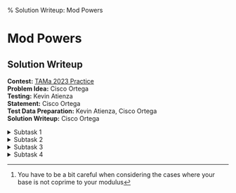% Solution Writeup: Mod Powers


# Mod Powers  
## Solution Writeup

**Contest:** [TAMa 2023 Practice](https://noi.ph/tama-2023-practice-problems)  
**Problem Idea:** Cisco Ortega  
**Testing:** Kevin Atienza  
**Statement:** Cisco Ortega  
**Test Data Preparation:** Kevin Atienza, Cisco Ortega  
**Solution Writeup:** Cisco Ortega  




<details class="editorial-section"><summary class="h2">Subtask 1</summary>

Alice’s password must look like some alternating series of consonants
and vowels. Recall that there are $21$ consonants and $5$ vowels.

There are two cases to consider. In everything that follows, let `a`
represent “any vowel” and let `b` represent “any consonant”.

If $n$ is even, then there are two possible “shapes”:
```
ababab
bababa
```
which we see depends on if our first letter is a consonant or vowel. In
either case, the solution is the same: we need to independently choose
values for each of the $n/2$ consonants and $n/2$ vowels. Thus, the
formula for even $n$ is:
$$5^{n/2} \times 21^{n/2} + 21^{n/2} \times 5^{n/2},$$
or
$$2 \times (21 \times 5)^{n/2}$$

If $n$ is odd, then there are still two possible “shapes”:
```
abababa
bababab
```
which again depends on if our first letter is a consonant or vowel.

-   If the first letter is a consonant, then choose which of the $21$
    consonants it should be.

-   If the first letter is a vowel, then choose which of the $5$ vowels
    it should be.

Now we just need to decide the remaining $n-1$ letters. In either case,
we end up with $(n-1)/2$ consonants and $(n-1)/2$ vowels whose values we
must independently decide. Thus, the formula for odd $n$ is:
$$21 \times 5^{(n-1)/2} \times 21^{(n-1)/2} + 5 \times 21^{(n-1)/2} \times 5^{(n-1)/2},$$
or
$$(21 + 5) \times (21 \times 5)^{(n-1)/2}.$$

It may be a bit tedious, but you can still manually compute the value by
hand when $n=10$, using this formula. Just use a calculator to speed
things up.

</details>


<details class="editorial-section"><summary class="h2">Subtask 2</summary>

Directly implement this formula in code, where we implement
exponentiation as repeated multiplication—compute $a^b$ by multiplying
$a$ to itself $b$ times. Note that because of combinatorial explosion,
the raw answer is going to be huge—so you must take modulos at each
intermediary step.

```python
# pseudocode

n = 13**7
MOD = 10**9 + 7

# n is odd here
ans = 21+5
for (n-1)/2 times:
    ans *= 21*5
    ans %= MOD
print(ans)
```

Even a slow language like Python can do on the order of $\approx 10^7$
operations per second, so this should terminate within a few seconds for
the $n$ in subtask $2$.

</details>


<details class="editorial-section"><summary class="h2">Subtask 3</summary>

If $n$ is very very large, then “literally do something $n/2$ times” is
way too slow. We need a faster exponentiation algorithm so that we can
use our magic formula.

If you Google “fast exponentiation algorithm”, you’ll find many results
for algorithms that achieve the result in only $\sim \log_2 n$
multiplications. Such algorithms usually (explicitly or implicitly)
leverage the binary representation of the exponent. The Wikipedia
article calls the technique, “exponentiation by squaring”.

The author would also like to suggest his writeup
[here](https://drive.google.com/file/d/1zTTVo1W8XwpYdEEeW-iete2aJX7IzoZc/view?usp=drive_link)
which gives a recursive formulation of the algorithm.

Pick your favorite algorithm and implement it, and you will solve
subtask $3$ in a fraction of a second.

</details>


<details class="editorial-section"><summary class="h2">Subtask 4</summary>

### Dealing with power towers {#dealing-with-power-towers .unnumbered}

Let’s suppose that we already have an algorithm that allows us to
compute $a^b \bmod m$ in $\sim \log_2 b$ steps. Unfortunately, the
“power tower” in subtask $4$ is absolutely massive, and even
$\log_2 \left(7^{7^{7^{2023}}}\right)$ is astronomically large.

We need a way of trimming the size *of the exponent*.

One classic approach is to use **Euler’s Theorem**.


<div class="theorem">
**Euler’s Theorem**. Let $a$ and $m$ be
coprime integers. Then,
$$a^{\varphi(m)} \equiv 1 \pmod m$$
where $\varphi$ is
Euler’s Totient function, and $\varphi(m)$ counts the number of non-negative integers less than $m$ which are coprime to it.
</div>
There are many proofs of Euler’s Theorem online which you can refer to.
<!-- Here's a classic one:
<details class="proof"><summary>Proof</summary>
Let 
$$S := \{a_1, a_2, \ldots, a_{\varphi(m)}\}$$
be all the non-negative integers $< m$ coprime to $m$. Then I claim 
that
$$\{a\cdot a_1, a\cdot a_2, \ldots, a\cdot a_{\varphi(m)}\}$$
is the same set modulo $m$.

More precisely, we'll show that the map $f: S \to S$ defined as $f: v \mapsto a \cdot v \bmod m$ is well-defined, and is a bijection.

To see this, first note that $a$ is coprime to $m$, so if $v$ is coprime to $m$, then $f(v) = a\cdot v \bmod m$ is also coprime to $m$.
So the map $f$ is well-defined.

Next, we'll show that $f$ is injective.
Suppose $f(a_i) = f(a_j)$; we want to show that $a_i = a_j$. Note that $f(a_i) = f(a_j)$ means that
$a\cdot a_i$ is the same as $a\cdot a_j$ modulo $m$, which by definition means that $m$ divides
$a\cdot a_i - a\cdot a_j = a\cdot (a_i - a_j).$
Now, $m$ and $a$ are coprime, so $m$ divides $a_i - a_j$. Also, $0 \le a_i, a_j < m$, so
$-m < a_i - a_j < m,$
so the only way for $m$ to divide $a_i - a_j$ is if it's zero, so $a_i - a_j = 0$, and $a_i = a_j$.
Therefore, $f$ is injective, and since it's a map from a finite set to a finite set, it's
also surjective, so it's a bijection as claimed.

Since both sets are the same modulo $m$, multiplying all the numbers should give us the same result modulo $m$, i.e.,
$$\begin{align*}
a_1\cdot a_2 \cdots a_{\varphi(m)} &\equiv (a\cdot a_1)\cdot(a\cdot a_2)\cdots (a\cdot a_{\varphi(m)}) \pmod m \\
a_1\cdot a_2 \cdots a_{\varphi(m)} &\equiv a^{\varphi(m)} a_1\cdot a_2\cdots a_{\varphi(m)} \pmod m 
\end{align*}$$
and $m$ divides $a_1\cdot a_2 \cdots a_{\varphi(m)}\cdot (a^{\varphi(m)} - 1)$. But $m$ is coprime with
$a_1\cdot a_2 \cdots a_{\varphi(m)},$
so $m$ must divide $a^{\varphi(m)} - 1$, which is (equivalent to) what we want to prove.
</details> -->

Let $b \geq \phi(m)$. Euler’s Theorem tells us that:
$$a^{b + \varphi(m)} \equiv a^b \equiv a^{b - \varphi(m)} \pmod m,$$
which inductively means that,
$$a^b \equiv a^{b + k\varphi(m)} \pmod m,$$
for any
non-negative integer $k$ such that $b + k \phi(m) \geq 0$.

But since
$b \bmod \varphi(m) = b - \lfloor b/\varphi(m) \rfloor \varphi(m)$, we conclude that:
$$a^b \equiv a^{b \bmod \varphi(m)} \pmod m.$$

Returning to power towers, that means, for example:
$$a^{b^{c^{d^e}}} \equiv a^{b^{c^{d^e}} \bmod \varphi(m)} \pmod m.$$
In other words, we know that we can compute $a^{b^{c^{d^e}}} \bmod m$
efficiently if we know how to compute $b^{c^{d^e}} \bmod \varphi(m)$
efficiently. But that’s just a slightly smaller power tower problem! So,
recursively, we can just use the same trick again![^1] For example here,
you can evaluate $b^{c^{d^e}} \bmod \varphi(m)$ by evaluating
$c^{d^e} \bmod \varphi(\varphi(m))$, and so on.

Repeatedly apply this Euler’s Theorem trick to shave levels off your
power tower until you hit a case where the exponent is small enough that
a fast exponentiation algorithm can do the trick.

### Dividing by $2$ {#dividing-by-2 .unnumbered}

Going back to our problem, recall that we want to compute (since
$n=7^{7^{7^{2023}}}$ is odd):
$$26 \times 105^{\left(n - 1\right)/2} \pmod p,$$
where $p = 10^9 + 7$. From the power-tower trick we just discussed, we know
that this task can be done if we can compute,
$$(7^{7^{7^{2023}}}-1)/2 \pmod {\varphi(p)},$$
which (as we said) is done by repeating the Euler’s Theorem trick. There’s one
final hiccup we need to address—$\varphi(10^9 + 7)$ is **even**, meaning
that $2$ does not have a unique multiplicative inverse modulo
$\varphi(p)$. How do we divide by $2$ now?

We need one more trick. Suppose $a$ is divisible by some $d$, and
$$a \equiv r \pmod{dm}$$ Then, we can show that $r$ is
also divisible by $d$, and that
$$\frac{a}{d} \equiv \frac{r}{d} \pmod m.$$

All this means for us is that we need to compute:
$$7^{7^{7^{2023}}}-1 \pmod{2~\varphi(p)},$$
which we do
using already-established power tower techniques. *This result* can be
divided by $2$ to get what we wanted.

Apply the [division theorem](https://en.wikipedia.org/wiki/Euclidean_division#Division_theorem) where we divide $a$ by $dm$. There is a
unique pair of integers $q$ and $r$ such that $0 \leq r < dm$ and
$$a = (dm)q + r.$$ Note that $dmq$ is divisible by $d$;
so if $a$ is divisible by $d$, then the sum on the RHS must also be
divisible by $d$, and so $r$ must be divisible by $d$ as well.

Dividing both sides by $d$: $$\frac{a}{d} = mq + \frac{r}{d}.$$ and here,
$0 \leq \dfrac{r}{d} < m$.

Now, apply the division theorem where we divide $\dfrac{a}{d}$ by $m$.
There is a **unique** pair of integers $q'$ and $r'$ such that
$0 \leq r' < m$ and
$$\frac{a}{d} = mq' + r'.$$
But note that
$\left(q, \dfrac{r}{d}\right)$ satisfies these criteria for $(q', r')$;
by the uniqueness of $(q', r')$, we therefore conclude that
$r' = \dfrac{r}{d}$, which is what we wanted to show.

### Computing totients {#computing-totients .unnumbered}

One standard way of computing the totient function of large integers is
to use the fact that the totient function is *multiplicative*. You can
do the following steps to evaluate $\varphi(m)$:

-   First, prime factorize $m = p_1^{e_1} p_2^{e_2} \dots p_l^{e_k}$.
    There are simple factorization algorithms that run in
    $\sim \sqrt{m}$ steps, and that’s fast enough for our purposes.

-   Now, $\varphi$ is multiplicative, meaning
    $$\varphi\left(p_1^{e_1} p_2^{e_2} \dots p_l^{e_k}\right) = \varphi\left(p_1^{e_1}\right)\varphi\left(p_2^{e_2}\right) \dots \varphi\left(p_k^{e_k}\right)$$

-   Finally, the totient function is easy to compute for prime powers.
    By straightforward combinatorics, you can show that
    $\varphi(p^e) = p^e - p^{e-1}$, when $p$ is a prime and $e$ is an
    integer $\geq 1$. So, use this formula for each prime power, then
    multiply the results.

There are many explanations online for why $\varphi$ is multiplicative
(or what it means for a function to be multiplicative, in general).

An alternatively *incredibly low-effort* solution is to realize that for
this problem, we only need to evaluate $\varphi(p)$,
$\varphi(2\varphi(p))$, and $\varphi(\varphi(2\varphi(p)))$. Since you
only need to evaluate the totient function at a handful of points, you
could also just ask WolframAlpha to perform these computations for you.

[^1]: You have to be a bit careful when considering the cases where your
    base is not coprime to your modulus

</details>
